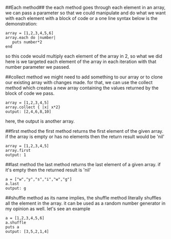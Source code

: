 ##Each method## 
the each method goes through each element in an array, we can pass a parameter so that we could manipulate and do what we want with each element with a block of code or a one line syntax below is the demonstration: 
``` 
array = [1,2,3,4,5,6]
array.each do |number|
   puts number*2
end
```
 so this code would multiply each element of the array in 2, so what we did here is we targeted each element of the array in each iteration with that number parameter we passed.


##collect method 
we might need to add something to our array or to clone our existing array with changes made. for that, we can use the collect method which creates a new array containing the values returned by the block of code we pass. 
``` 
array = [1,2,3,4,5]
array.collect { |x| x*2}
output: [2,4,6,8,10]
```
here, the output is another array. 

##first method
the first method returns the first element of the given array. if the array is empty or has no elements then the return result would be 'nil'
```
array = [1,2,3,4,5]
array.first 
output: 1 
``` 

##last method 
the last method returns the last element of a given array. if it's empty then the returned result is 'nil'
``` 
a = ["w","y","s","i","w","g"]
a.last 
output: g
```
##shuffle method 
as its name implies, the shuffle method literally shuffles all the element in the array. it can be used as a random number generator in my opinion as well. let's see an example 
``` 
a = [1,2,3,4,5,6] 
a.shuffle 
puts a 
output: [3,5,2,1,4] 
```
 
